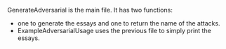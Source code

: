 GenerateAdversarial is the main file. 
It has two functions: 
- one to generate the essays and one to return the name of the attacks.
- ExampleAdversarialUsage uses the previous file to simply print the essays. 
